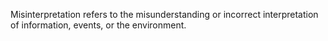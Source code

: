 Misinterpretation refers to the misunderstanding or incorrect interpretation of information, events, or the environment.